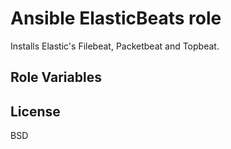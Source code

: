 Ansible ElasticBeats role
=========

Installs Elastic's Filebeat, Packetbeat and Topbeat.

Role Variables
--------------


License
-------

BSD

